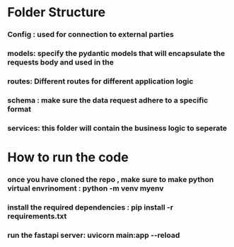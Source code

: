 # Folder Structure 

### Config : used for connection to external parties
### models: specify the pydantic models that will encapsulate the requests body and used in the 
### routes: Different routes for different application logic
### schema : make sure the data request adhere to a specific format
### services: this folder will contain the business logic to seperate 


# How to run the code 

### once you have cloned the repo , make sure to make python virtual envrinoment : python -m venv myenv
### install the required dependencies : pip install -r requirements.txt
### run the fastapi server: uvicorn main:app --reload
